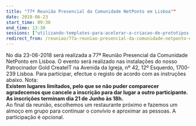 ```yaml
---
title: "77ª Reunião Presencial da Comunidade NetPonto em Lisboa""
date: 2018-06-23
start_time: 09:30
end_time: 13:30
sessions: ["utilizando-templates-para-acelerar-a-criacao-de-prototipos-em-angular","suportar-a-lingua-arabe-e-so-escrever-da-direita-para-a-esquerda"]
redirect_from: /reuniao/77a-reuniao-presencial-da-comunidade-netponto-em-lisboa/
---
```

No dia 23-06-2018 será realizada a 77ª Reunião Presencial da Comunidade NetPonto em Lisboa. O evento será realizado nas instalações do nosso Patrocinador Gold CreateIT na Avenida da Igreja, nº 42, 12º Esquerdo, 1700-239 Lisboa.  Para participar, efectue o registo de acordo com as instruções abaixo.
Nota: <br/><b>Existem lugares limitados, pelo que se não puder comparecer agradecemos que cancele a inscrição para dar lugar a outro participante. <br/>As inscrições terminam dia 21 de Junho às 18h.</b><br/>Ao final da reunião, escolhemos um restaurante próximo e fazemos um almoço em grupo para continuar o convívio e aproximar as pessoas. A participação é opcional.